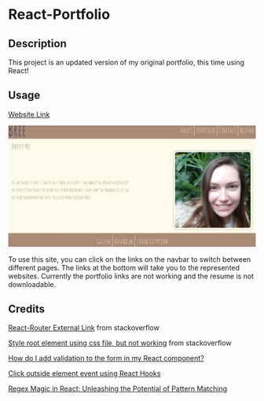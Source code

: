 # React-Portfolio

## Description

This project is an updated version of my original portfolio, this time using React! 

## Usage

[Website Link]()

![Website sc](./src/assets/react-port-sc.JPG)

To use this site, you can click on the links on the navbar to switch between different pages. The links at the bottom will take you to the represented websites. Currently the portfolio links are not working and the resume is not downloadable.

## Credits

[React-Router External Link](https://stackoverflow.com/questions/42914666/react-router-external-link) from stackoverflow

[Style root element using css file, but not working](https://stackoverflow.com/questions/56202718/style-root-element-using-css-file-but-not-working) from stackoverflow

[How do I add validation to the form in my React component?](https://stackoverflow.com/questions/41296668/how-do-i-add-validation-to-the-form-in-my-react-component)

[Click outside element event using React Hooks](https://medium.com/@kevinfelisilda/click-outside-element-event-using-react-hooks-2c540814b661)

[Regex Magic in React: Unleashing the Potential of Pattern Matching](https://medium.com/@stheodorejohn/regex-magic-in-react-unleashing-the-potential-of-pattern-matching-82d90a5afb16)
